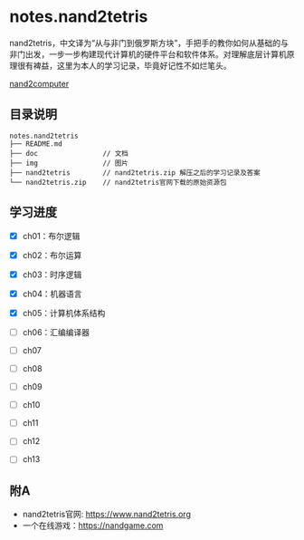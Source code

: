 # notes.nand2tetris

nand2tetris，中文译为“从与非门到俄罗斯方块”，手把手的教你如何从基础的与非门出发，一步一步构建现代计算机的硬件平台和软件体系。对理解底层计算机原理很有裨益，这里为本人的学习记录，毕竟好记性不如烂笔头。

[nand2computer](img/nand2computer.png)


## 目录说明

```
notes.nand2tetris
├── README.md
├── doc                // 文档
├── img                // 图片
├── nand2tetris        // nand2tetris.zip 解压之后的学习记录及答案
└── nand2tetris.zip    // nand2tetris官网下载的原始资源包
```


## 学习进度

+ [x] ch01：布尔逻辑
+ [x] ch02：布尔运算
+ [x] ch03：时序逻辑
+ [x] ch04：机器语言
+ [x] ch05：计算机体系结构
+ [ ] ch06：汇编编译器
+ [ ] ch07
+ [ ] ch08
+ [ ] ch09
+ [ ] ch10
+ [ ] ch11
+ [ ] ch12
+ [ ] ch13


## 附A

+ nand2tetris官网: https://www.nand2tetris.org
+ 一个在线游戏：https://nandgame.com
